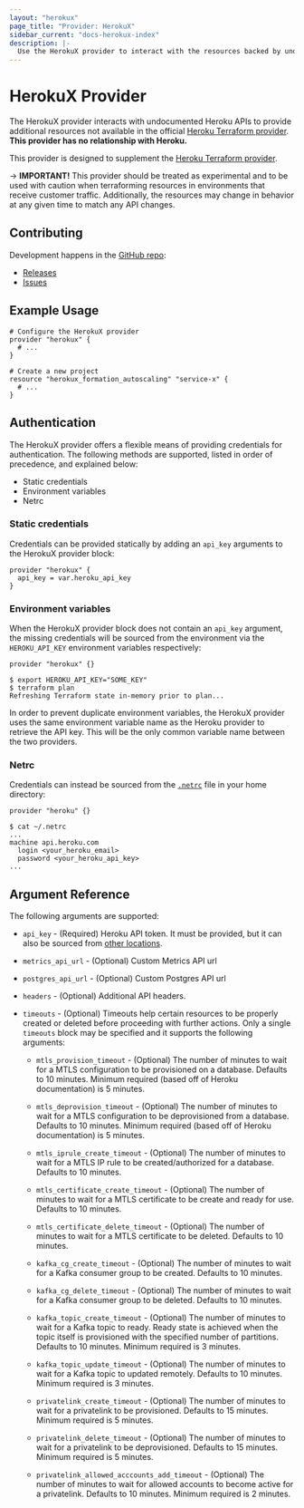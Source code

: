 ```yaml
---
layout: "herokux"
page_title: "Provider: HerokuX"
sidebar_current: "docs-herokux-index"
description: |-
  Use the HerokuX provider to interact with the resources backed by undocumented Heroku APIs.
---
```


# HerokuX Provider

The HerokuX provider interacts with undocumented Heroku APIs to provide additional resources not available
in the official [Heroku Terraform provider](https://github.com/heroku/terraform-provider-heroku).
**This provider has no relationship with Heroku.**

This provider is designed to supplement the [Heroku Terraform provider](https://github.com/heroku/terraform-provider-heroku).

-> **IMPORTANT!**
This provider should be treated as experimental and to be used with caution when terraforming resources in environments
that receive customer traffic. Additionally, the resources may change in behavior at any given time to match any API changes.

## Contributing

Development happens in the [GitHub repo](https://github.com/davidji99/terraform-provider-herokux):

* [Releases](https://github.com/davidji99/terraform-provider-herokux/releases)
* [Issues](https://github.com/davidji99/terraform-provider-herokux/issues)

## Example Usage

```hcl
# Configure the HerokuX provider
provider "herokux" {
  # ...
}

# Create a new project
resource "herokux_formation_autoscaling" "service-x" {
  # ...
}
```

## Authentication

The HerokuX provider offers a flexible means of providing credentials for authentication.
The following methods are supported, listed in order of precedence, and explained below:

- Static credentials
- Environment variables
- Netrc

### Static credentials

Credentials can be provided statically by adding an `api_key` arguments to the HerokuX provider block:

```hcl
provider "herokux" {
  api_key = var.heroku_api_key
}
```

### Environment variables

When the HerokuX provider block does not contain an `api_key` argument, the missing credentials will be sourced
from the environment via the `HEROKU_API_KEY` environment variables respectively:

```hcl
provider "herokux" {}
```

```shell
$ export HEROKU_API_KEY="SOME_KEY"
$ terraform plan
Refreshing Terraform state in-memory prior to plan...
```

In order to prevent duplicate environment variables, the HerokuX provider uses the same environment variable name
as the Heroku provider to retrieve the API key. This will be the only common variable name between the two providers.

### Netrc

Credentials can instead be sourced from the [`.netrc`](https://ec.haxx.se/usingcurl-netrc.html)
file in your home directory:

```hcl
provider "heroku" {}
```

```shell
$ cat ~/.netrc
...
machine api.heroku.com
  login <your_heroku_email>
  password <your_heroku_api_key>
...
```

## Argument Reference

The following arguments are supported:

* `api_key` - (Required) Heroku API token. It must be provided, but it can also
  be sourced from [other locations](#Authentication).

* `metrics_api_url` - (Optional) Custom Metrics API url

* `postgres_api_url` - (Optional) Custom Postgres API url

* `headers` - (Optional) Additional API headers.

* `timeouts` - (Optional) Timeouts help certain resources to be properly created or deleted before proceeding with further actions.
Only a single `timeouts` block may be specified and it supports the following arguments:

  * `mtls_provision_timeout` - (Optional) The number of minutes to wait for a MTLS configuration
  to be provisioned on a database. Defaults to 10 minutes. Minimum required (based off of Heroku documentation) is 5 minutes.

  * `mtls_deprovision_timeout` - (Optional) The number of minutes to wait for a MTLS configuration
  to be deprovisioned from a database. Defaults to 10 minutes. Minimum required (based off of Heroku documentation) is 5 minutes.

  * `mtls_iprule_create_timeout` - (Optional) The number of minutes to wait for a MTLS IP rule
  to be created/authorized for a database. Defaults to 10 minutes.

  * `mtls_certificate_create_timeout` - (Optional) The number of minutes to wait for a MTLS certificate
  to be create and ready for use. Defaults to 10 minutes.

  * `mtls_certificate_delete_timeout` - (Optional) The number of minutes to wait for a MTLS certificate
  to be deleted. Defaults to 10 minutes.

  * `kafka_cg_create_timeout` - (Optional) The number of minutes to wait for a Kafka consumer group to be created.
  Defaults to 10 minutes.

  * `kafka_cg_delete_timeout` - (Optional) The number of minutes to wait for a Kafka consumer group to be deleted.
  Defaults to 10 minutes.

  * `kafka_topic_create_timeout` - (Optional) The number of minutes to wait for a Kafka topic to ready. Ready state
  is achieved when the topic itself is provisioned with the specified number of partitions.
  Defaults to 10 minutes. Minimum required is 3 minutes.

  * `kafka_topic_update_timeout` - (Optional) The number of minutes to wait for a Kafka topic to updated remotely.
  Defaults to 10 minutes. Minimum required is 3 minutes.

  * `privatelink_create_timeout` - (Optional) The number of minutes to wait for a privatelink to be provisioned.
  Defaults to 15 minutes. Minimum required is 5 minutes.

  * `privatelink_delete_timeout` - (Optional) The number of minutes to wait for a privatelink to be deprovisioned.
  Defaults to 15 minutes. Minimum required is 5 minutes.

  * `privatelink_allowed_acccounts_add_timeout` - (Optional) The number of minutes to wait for allowed accounts
  to become active for a privatelink. Defaults to 10 minutes. Minimum required is 2 minutes.